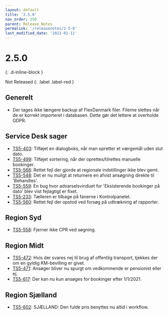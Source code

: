 ```yaml
---
layout: default
title: '2.5.0'
nav_order: 250
parent: Release Notes
permalink: '/releasenotes/2-5-0'
last_modified_date: '2021-01-11'
---
```


# 2.5.0
{: .d-inline-block }

Not Released
{: .label .label-red }

## Generelt

- Der tages ikke længere backup af FlexDanmark filer. Filerne slettes når de er korrekt importeret i databasen. Dette gør det lettere at overholde GDPR.

## Service Desk sager

- [TS5-403](https://sd.trifork.com/browse/TS5-403): Tilføjet en dialogboks, når man opretter et værgemål uden slut dato.
- [TS5-499](https://sd.trifork.com/browse/TS5-499): Tilføjet sortering, når der oprettes/tilrettes manuelle bookinger.
- [TS5-568](https://sd.trifork.com/browse/TS5-568): Rettet fejl der gjorde at regionale indstillinger ikke blev gemt.
- [TS5-548](https://sd.trifork.com/browse/TS5-548): Det er nu muligt at returnere en afvist ansøgning direkte til 'Behandles'.
- [TS5-559](https://sd.trifork.com/browse/TS5-559): En bug hvor advarselsvinduet for 'Eksisterende bookinger på dato' blev vist fejlagtigt er fixet. 
- [TS5-233](https://sd.trifork.com/browse/TS5-233): Tælleren er tilbage på fanerne i Kontrolpanelet.
- [TS5-560](https://sd.trifork.com/browse/TS5-560): Rettet fejl der opstod ved forsøg på udtrækning af rapporter.

## Region Syd

- [TS5-558](https://sd.trifork.com/browse/TS5-558): Fjerner ikke CPR ved søgning.

## Region Midt

- [TS5-472](https://sd.trifork.com/browse/TS5-472): Hvis der svares nej til brug af offentlig transport, tjekkes der om en gyldig KM-bevilling er givet.
- [TS5-471](https://sd.trifork.com/browse/TS5-471): Ansøger bliver nu spurgt om vedkommende er pensionist eller ej.
- [TS5-617](https://sd.trifork.com/browse/TS5-617): Der kan nu kun ansøges for bookinger efter 1/1/2021.

## Region Sjælland

- [TS5-602](https://sd.trifork.com/browse/TS5-602): SJÆLLAND: Den fulde pris benyttes nu altid i workflow.
